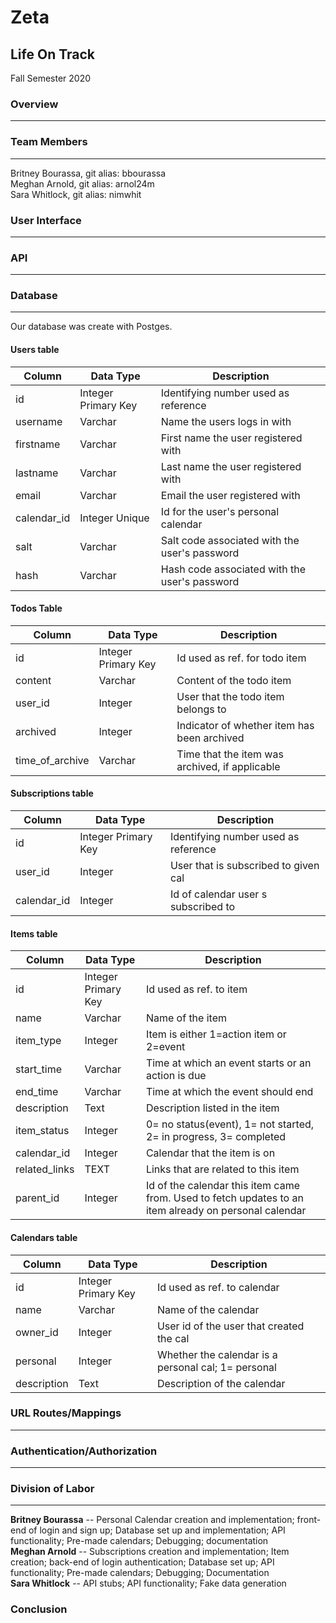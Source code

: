 # Zeta
## Life On Track
Fall Semester 2020

### Overview  
---
### Team Members  
---
Britney Bourassa, git alias: bbourassa  
Meghan Arnold, git alias: arnol24m  
Sara Whitlock, git alias: nimwhit  
### User Interface  
---
### API  
---
### Database  
---

Our database was create with Postges.

#### Users table
| Column| Data Type| Description|
|---|---|---|
| id| Integer Primary Key  | Identifying number used as reference |
| username| Varchar| Name the users logs in with|
| firstname| Varchar| First name the user registered with  |
| lastname| Varchar| Last name the user registered with   |
| email| Varchar| Email the user registered with       |
| calendar_id| Integer Unique| Id for the user's personal calendar  |
| salt| Varchar| Salt code associated with the user's password |
| hash| Varchar| Hash code associated with the user's password  |

#### Todos Table
| Column| Data Type | Description |
|---|---|---|
| id | Integer Primary Key  | Id used as ref. for todo item |
| content | Varchar | Content of the todo item |
| user_id | Integer | User that the todo item belongs to |
| archived | Integer | Indicator of whether item has been archived |
| time_of_archive | Varchar | Time that the item was archived, if applicable |

#### Subscriptions table
| Column| Data Type | Description |
|---|---|---|
| id | Integer Primary Key  | Identifying number used as reference |
| user_id | Integer | User that is subscribed to given cal |
| calendar_id | Integer | Id of calendar user s subscribed to  |

#### Items table
| Column | Data Type | Description |
|---|---|---|
| id | Integer Primary Key  | Id used as ref. to item |
| name | Varchar | Name of the item |
| item_type | Integer | Item is either 1=action item or 2=event |
| start_time | Varchar | Time at which an event starts or an action is due |
| end_time | Varchar | Time at which the event should end |
| description | Text | Description listed in the item |
| item_status | Integer | 0= no status(event),  1= not started, 2= in progress, 3= completed |
| calendar_id | Integer | Calendar that the item is on |
| related_links | TEXT | Links that are related to this item |
| parent_id | Integer | Id of the calendar this item came from. Used to fetch updates to an item already on personal calendar |

#### Calendars table
| Column| Data Type| Description|
|---|---|---|
| id | Integer Primary Key  | Id used as ref. to calendar |
| name | Varchar | Name of the calendar |
| owner_id | Integer | User id of the user that created the cal |
| personal | Integer | Whether the calendar is a personal cal; 1= personal |
| description | Text | Description of the calendar |

### URL Routes/Mappings  
---
### Authentication/Authorization  
---
### Division of Labor  
---
**Britney Bourassa** -- Personal Calendar creation and implementation; front-end of login and sign up; Database set up and implementation; API functionality; Pre-made calendars; Debugging; documentation  
**Meghan Arnold** -- Subscriptions creation and implementation; Item creation; back-end of login authentication; Database set up; API functionality; Pre-made calendars; Debugging; Documentation  
**Sara Whitlock** -- API stubs; API functionality; Fake data generation

### Conclusion  
